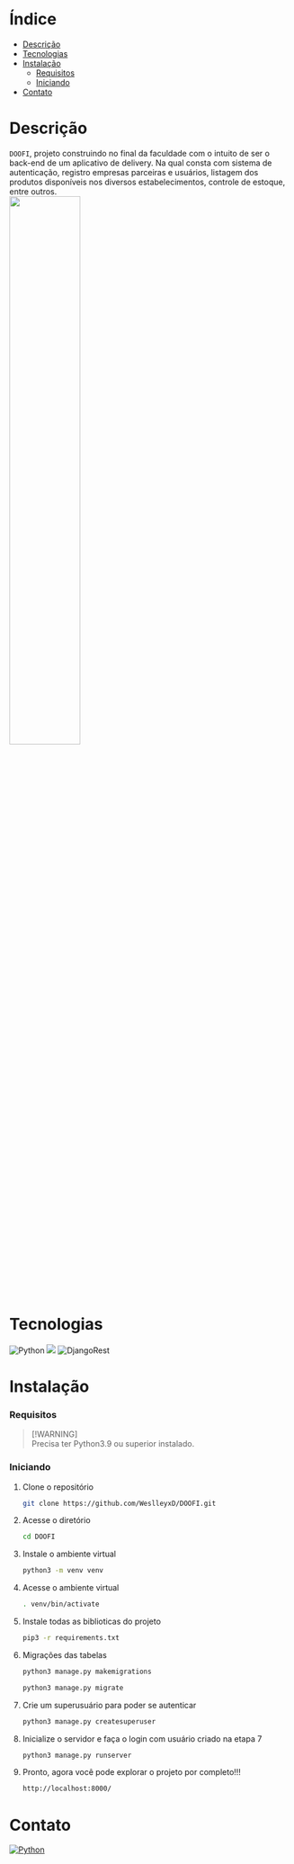 # Índice
- [Descrição](#descrição)
- [Tecnologias](#tecnologias)
- [Instalação](#instalação)
  - [Requisitos](#requisitos)
  - [Iniciando](#iniciando)
- [Contato](#contato)


# Descrição
`DOOFI`, projeto construindo no final da faculdade com o intuito de ser o back-end de um aplicativo de delivery. Na qual consta com sistema de autenticação, registro empresas parceiras e usuários, listagem dos produtos disponíveis nos diversos estabelecimentos, controle de estoque, entre outros. <br>
<img src="https://github.com/WeslleyxD/DOOFI/assets/93230531/306b8e63-7d6b-4767-a08f-73c3f38b8155.png" width="50%">


# Tecnologias
  <div style="display: inline-block">
    <img src="https://img.shields.io/badge/python-3670A0?style=for-the-badge&logo=python&logoColor=ffdd54" alt="Python">
    <img src="https://img.shields.io/badge/Django-092E20?style=for-the-badge&logo=django&logoColor=green">
    <img src="https://img.shields.io/badge/django%20rest-ff1709?style=for-the-badge&logo=django&logoColor=white" alt="DjangoRest">
  </div>


# Instalação
  ### Requisitos
  > [!WARNING]\
  > Precisa ter Python3.9 ou superior instalado.
  
  ### Iniciando
  
  1. Clone o repositório
     ```sh
     git clone https://github.com/WeslleyxD/DOOFI.git
     ```
  2. Acesse o diretório
     ```sh
     cd DOOFI
     ```
  3. Instale o ambiente virtual
     ```sh
     python3 -m venv venv
     ```
  4. Acesse o ambiente virtual
     ```sh
     . venv/bin/activate
     ```
  5. Instale todas as biblioticas do projeto
     ```sh
     pip3 -r requirements.txt
     ```
  6. Migrações das tabelas
     ```sh
     python3 manage.py makemigrations
     ```
     ```sh
     python3 manage.py migrate
     ```
  7. Crie um superusuário para poder se autenticar
     ```sh
     python3 manage.py createsuperuser
     ```
  8. Inicialize o servidor e faça o login com usuário criado na etapa 7
     ```sh
     python3 manage.py runserver
     ```
  9. Pronto, agora você pode explorar o projeto por completo!!!
     ```sh
     http://localhost:8000/
     ```


# Contato
  <div style="display: inline-block">
    <a href="www.linkedin.com/in/weslley-pablo" target="_blank"><img src="https://img.shields.io/badge/LinkedIn-0077B5?style=for-the-badge&logo=linkedin&logoColor=white" alt="Python"></a>
  </div>
